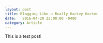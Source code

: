 ```yaml
---
layout: post
title: Blogging Like a Really Hackey Hacker
date:   2016-04-20 22:00:00 -0400
category: Article
---
```


This is a test post!